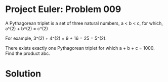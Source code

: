 Project Euler: Problem 009
============================

A Pythagorean triplet is a set of three natural numbers, a < b < c, for which,
a^(2) + b^(2) = c^(2)

For example, 3^(2) + 4^(2) = 9 + 16 = 25 = 5^(2).

There exists exactly one Pythagorean triplet for which a + b + c = 1000.
Find the product abc.

Solution
============================
